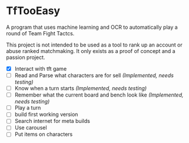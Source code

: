 # TfTooEasy
A program that uses machine learning and OCR to automatically play a round of Team Fight Tactcs.

This project is not intended to be used as a tool to rank up an account or abuse ranked matchmaking. It only exists as a proof of concept and a passion project.

- [X] Interact with tft game
- [ ] Read and Parse what characters are for sell *(Implemented, needs testing)*
- [ ] Know when a turn starts *(Implemented, needs testing)*
- [ ] Remember what the current board and bench look like *(Implemented, needs testing)*
- [ ] Play a turn
- [ ] build first working version
- [ ] Search internet for meta builds
- [ ] Use carousel
- [ ] Put items on characters
